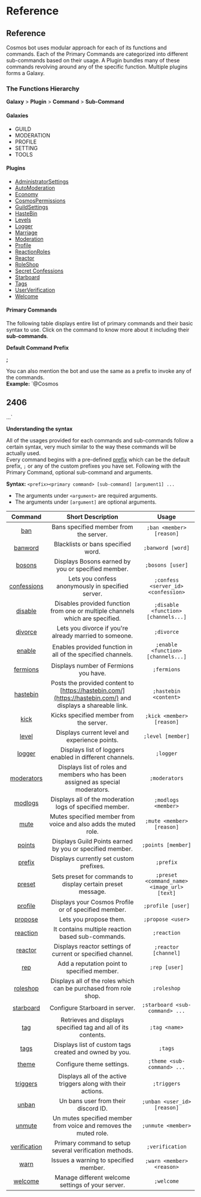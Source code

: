 # Reference

## Reference

Cosmos bot uses modular approach for each of its functions and commands. Each of the Primary Commands are categorized into different sub-commands based on their usage. A Plugin bundles many of these commands revolving around any of the specific function. Multiple plugins forms a Galaxy.

### The Functions Hierarchy

**Galaxy** &gt; **Plugin** &gt; **Command** &gt; **Sub-Command**

#### Galaxies

* GUILD
* MODERATION
* PROFILE
* SETTING
* TOOLS

#### Plugins

* [AdministratorSettings](settings/administrator-settings.md)
* [AutoModeration](moderation/auto-moderation.md)
* [Economy](profile/economy.md)
* [CosmosPermissions](guild/cosmos-permissions.md)
* [GuildSettings](guild/guild-settings/)
* [HasteBin](tools/haste-bin.md)
* [Levels](guild/levels.md)
* [Logger](moderation/logger.md)
* [Marriage](profile/marriage.md)
* [Moderation](moderation/moderation.md)
* [Profile](profile/profile.md)
* [ReactionRoles](guild/reaction-roles.md)
* [Reactor](guild/reactor.md)
* [RoleShop](guild/role-shop/)
* [Secret Confessions](guild/secret-confessions.md)
* [Starboard](guild/starboard.md)
* [Tags](tools/tags.md)
* [UserVerification](moderation/user-verification.md)
* [Welcome](guild/welcome/)

#### **Primary** Commands

The following table displays entire list of primary commands and their basic syntax to use. Click on the command to know more about it including their **sub-commands**.

**Default Command Prefix**

**;**

You can also mention the bot and use the same as a prefix to invoke any of the commands.  
**Example:** \`@Cosmos

## 2406

 ...\`

**Understanding the syntax**

All of the usages provided for each commands and sub-commands follow a certain syntax, very much similar to the way these commands will be actually used.  
Every command begins with a pre-defined [prefix](guild/guild-settings/prefix.md) which can be the default prefix, `;` or any of the custom prefixes you have set. Following with the Primary Command, optional sub-command and arguments.

**Syntax:** `<prefix><primary command> [sub-command] [argument1] ...`

* The arguments under `<argument>` are required arguments.
* The arguments under `[argument]` are optional arguments.

| Command | Short Description | Usage |
| :---: | :---: | :---: |
| [ban](https://cosmos.thecosmos.space/moderation/moderation#ban) | Bans specified member from the server. | `;ban <member> [reason]` |
| [banword](https://cosmos.thecosmos.space/moderation/auto-moderation#banword) | Blacklists or bans specified word. | `;banword [word]` |
| [bosons](https://cosmos.thecosmos.space/profile/economy#bosons) | Displays Bosons earned by you or specified member. | `;bosons [user]` |
| [confessions](guild/secret-confessions.md#confessions) | Lets you confess anonymously in specified server. | `;confess <server_id> <confession>` |
| [disable](guild/cosmos-permissions.md#disable) | Disables provided function from one or multiple channels which are specified. | `;disable <function> [channels...]` |
| [divorce](https://cosmos.thecosmos.space/profile/marriage#divorce) | Lets you divorce if you're already married to someone. | `;divorce` |
| [enable](guild/cosmos-permissions.md#enable) | Enables provided function in all of the specified channels. | `;enable <function> [channels...]` |
| [fermions](https://cosmos.thecosmos.space/profile/economy#fermions) | Displays number of Fermions you have. | `;fermions` |
| [hastebin](https://cosmos.thecosmos.space/tools/haste-bin#hastebin) | Posts the provided content to [https://hastebin.com/](https://hastebin.com/) and displays a shareable link. | `;hastebin <content>` |
| [kick](https://cosmos.thecosmos.space/moderation/moderation#kick) | Kicks specified member from the server. | `;kick <member> [reason]` |
| [level](https://cosmos.thecosmos.space/levels#level) | Displays current level and experience points. | `;level [member]` |
| [logger](https://cosmos.thecosmos.space/moderation/logger#logger) | Displays list of loggers enabled in different channels. | `;logger` |
| [moderators](https://cosmos.thecosmos.space/settings/administrator-settings#moderators) | Displays list of roles and members who has been assigned as special moderators. | `;moderators` |
| [modlogs](https://cosmos.thecosmos.space/moderation/moderation#modlogs) | Displays all of the moderation logs of specified member. | `;modlogs <member>` |
| [mute](https://cosmos.thecosmos.space/moderation/moderation#mute) | Mutes specified member from voice and also adds the muted role. | `;mute <member> [reason]` |
| [points](https://cosmos.thecosmos.space/role-shop/points#points) | Displays Guild Points earned by you or specified member. | `;points [member]` |
| [prefix](https://cosmos.thecosmos.space/guild-settings/prefix#prefix) | Displays currently set custom prefixes. | `;prefix` |
| [preset](https://cosmos.thecosmos.space/settings/administrator-settings#preset) | Sets preset for commands to display certain preset message. | `;preset <command_name> <image_url> [text]` |
| [profile](https://cosmos.thecosmos.space/profile/profile#profile) | Displays your Cosmos Profile or of specified member. | `;profile [user]` |
| [propose](https://cosmos.thecosmos.space/profile/marriage#propose) | Lets you propose them. | `;propose <user>` |
| [reaction](https://cosmos.thecosmos.space/reaction-roles#reaction) | It contains multiple reaction based sub-commands. | `;reaction` |
| [reactor](https://cosmos.thecosmos.space/reactor#reactor) | Displays reactor settings of current or specified channel. | `;reactor [channel]` |
| [rep](https://cosmos.thecosmos.space/profile/profile#rep) | Add a reputation point to specified member. | `;rep [user]` |
| [roleshop](https://cosmos.thecosmos.space/role-shop#roleshop) | Displays all of the roles which can be purchased from role shop. | `;roleshop` |
| [starboard](https://cosmos.thecosmos.space/starboard#starboard) | Configure Starboard in server. | `;starboard <sub-command> ...` |
| [tag](https://cosmos.thecosmos.space/tools/tags#tag) | Retrieves and displays specified tag and all of its contents. | `;tag <name>` |
| [tags](https://cosmos.thecosmos.space/tools/tags#tags) | Displays list of custom tags created and owned by you. | `;tags` |
| [theme](https://cosmos.thecosmos.space/guild-settings/theme#theme) | Configure theme settings. | `;theme <sub-command> ...` |
| [triggers](https://cosmos.thecosmos.space/moderation/auto-moderation#triggers) | Displays all of the active triggers along with their actions. | `;triggers` |
| [unban](https://cosmos.thecosmos.space/moderation/moderation#unban) | Un bans user from their discord ID. | `;unban <user_id> [reason]` |
| [unmute](https://cosmos.thecosmos.space/moderation/moderation#unmute) | Un mutes specified member from voice and removes the muted role. | `;unmute <member>` |
| [verification](moderation/user-verification.md#verification) | Primary command to setup several verification methods. | `;verification` |
| [warn](https://cosmos.thecosmos.space/moderation/moderation#warn) | Issues a warning to specified member. | `;warn <member> <reason>` |
| [welcome](https://cosmos.thecosmos.space/welcome#welcome) | Manage different welcome settings of your server. | `;welcome` |

